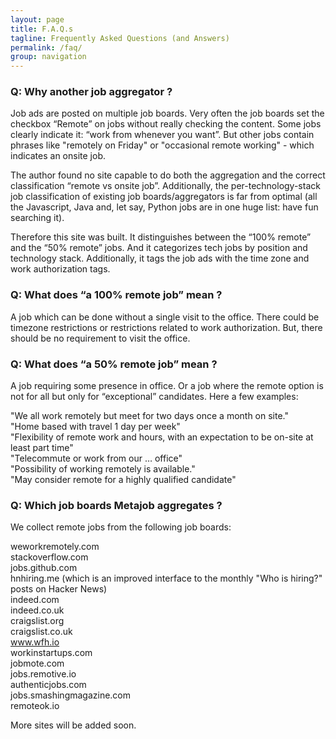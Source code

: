 ```yaml
---
layout: page
title: F.A.Q.s
tagline: Frequently Asked Questions (and Answers)
permalink: /faq/
group: navigation
---
```

### Q: Why another job aggregator ?

Job ads are posted on multiple job boards. Very often the job boards set the checkbox “Remote” on jobs without really checking the content. Some jobs clearly indicate it: “work from whenever you want”. But other jobs contain phrases like "remotely on Friday" or "occasional remote working" - which indicates an onsite job.

The author found no site capable to do both the aggregation and the correct classification “remote vs onsite job”. Additionally, the per-technology-stack job classification of existing job boards/aggregators is far from optimal (all the Javascript, Java and, let say, Python jobs are in one huge list: have fun searching it).

Therefore this site was built. It distinguishes between the “100% remote” and the “50% remote” jobs. And it categorizes tech jobs by position and technology stack. Additionally, it tags the job ads with the time zone and work authorization tags.
  
### Q: What does “a 100% remote job” mean ?
A job which can be done without a single visit to the office. There could be timezone restrictions or restrictions related to work authorization. But, there should be no requirement to visit the office.
    
### Q: What does “a 50% remote job” mean ?
A job requiring some presence in office. Or a job where the remote option is not for all but only for “exceptional” candidates. 
Here a few examples:

"We all work remotely but meet for two days once a month on site."<br>
"Home based with travel 1 day per week"<br>
"Flexibility of remote work and hours, with an expectation to be on-site at least part time"<br>
"Telecommute or work from our … office"<br> 
"Possibility of working remotely is available."<br>
"May consider remote for a highly qualified candidate"<br>


### Q: Which job boards Metajob aggregates ?
We collect remote jobs from the following job boards:

  weworkremotely.com  
  stackoverflow.com  
  jobs.github.com  
  hnhiring.me (which is an improved interface to the monthly "Who is hiring?" posts on Hacker News)  
  indeed.com  
indeed.co.uk  
craigslist.org  
craigslist.co.uk  
www.wfh.io  
workinstartups.com  
jobmote.com  
jobs.remotive.io  
authenticjobs.com  
jobs.smashingmagazine.com  
remoteok.io    

More sites will be added soon.

